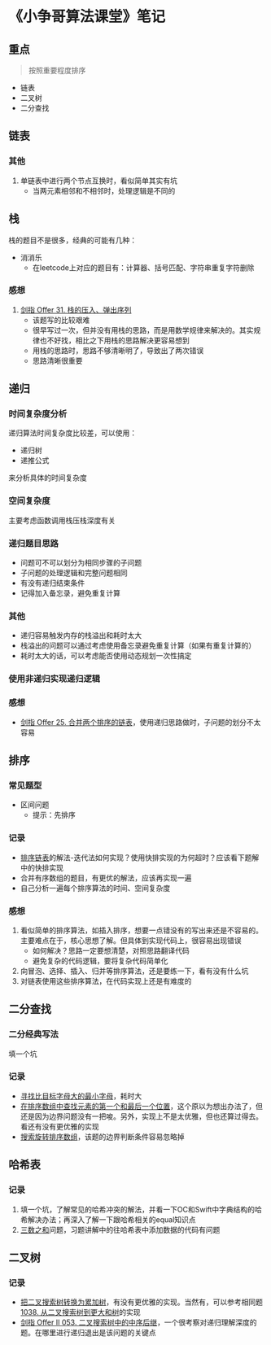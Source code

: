 # 《小争哥算法课堂》笔记

## 重点

> 按照重要程度排序

- 链表
- 二叉树
- 二分查找

## 链表

### 其他
1. 单链表中进行两个节点互换时，看似简单其实有坑
	- 当两元素相邻和不相邻时，处理逻辑是不同的

## 栈

栈的题目不是很多，经典的可能有几种：

- 消消乐
	- 在leetcode上对应的题目有：计算器、括号匹配、字符串重复字符删除

### 感想
1. [剑指 Offer 31. 栈的压入、弹出序列](https://leetcode-cn.com/problems/zhan-de-ya-ru-dan-chu-xu-lie-lcof/)
	- 该题写的比较艰难
	- 很早写过一次，但并没有用栈的思路，而是用数学规律来解决的。其实规律也不好找，相比之下用栈的思路解决更容易想到
	- 用栈的思路时，思路不够清晰明了，导致出了两次错误
	- 思路清晰很重要

## 递归

### 时间复杂度分析

递归算法时间复杂度比较差，可以使用：

- 递归树
- 递推公式

来分析具体的时间复杂度

### 空间复杂度

主要考虑函数调用栈压栈深度有关

### 递归题目思路

- 问题可不可以划分为相同步骤的子问题
- 子问题的处理逻辑和完整问题相同
- 有没有递归结束条件
- 记得加入备忘录，避免重复计算

### 其他
- 递归容易触发内存的栈溢出和耗时太大
- 栈溢出的问题可以通过考虑使用备忘录避免重复计算（如果有重复计算的）
- 耗时太大的话，可以考虑能否使用动态规划一次性搞定

### 使用非递归实现递归逻辑


### 感想
- [剑指 Offer 25. 合并两个排序的链表](https://leetcode-cn.com/problems/he-bing-liang-ge-pai-xu-de-lian-biao-lcof/)，使用递归思路做时，子问题的划分不太容易


## 排序

### 常见题型

- 区间问题
	- 提示：先排序

### 记录
- [排序链表](https://leetcode-cn.com/problems/sort-list/)的解法-迭代法如何实现？使用快排实现的为何超时？应该看下题解中的快排实现
- 合并有序数组的题目，有更优的解法，应该再实现一遍
- 自己分析一遍每个排序算法的时间、空间复杂度

### 感想
1. 看似简单的排序算法，如插入排序，想要一点错没有的写出来还是不容易的。主要难点在于，核心思想了解。但具体到实现代码上，很容易出现错误
	- 如何解决？思路一定要想清楚，对照思路翻译代码
	- 避免复杂的代码逻辑，要将复杂代码简单化
2. 向冒泡、选择、插入、归并等排序算法，还是要练一下，看有没有什么坑
3. 对链表使用这些排序算法，在代码实现上还是有难度的

## 二分查找

### 二分经典写法

填一个坑

### 记录
- [寻找比目标字母大的最小字母](https://leetcode-cn.com/problems/find-smallest-letter-greater-than-target/)，耗时大
- [在排序数组中查找元素的第一个和最后一个位置](https://leetcode-cn.com/problems/find-first-and-last-position-of-element-in-sorted-array/)，这个原以为想出办法了，但还是因为边界问题没有一把唆。另外，实现上不是太优雅，但也还算过得去。看还有没有更优雅的实现
- [搜索旋转排序数组](https://leetcode-cn.com/problems/search-in-rotated-sorted-array/)，该题的边界判断条件容易忽略掉

## 哈希表

### 记录
1. 填一个坑，了解常见的哈希冲突的解法，并看一下OC和Swift中字典结构的哈希解决办法；再深入了解一下跟哈希相关的equal知识点
4. [三数之和](https://leetcode-cn.com/problems/3sum/solution/)问题，习题讲解中的往哈希表中添加数据的代码有问题


## 二叉树

### 记录
- [把二叉搜索树转换为累加树](https://leetcode.cn/problems/convert-bst-to-greater-tree/)，有没有更优雅的实现。当然有，可以参考相同题[1038. 从二叉搜索树到更大和树](https://leetcode.cn/problems/binary-search-tree-to-greater-sum-tree/submissions/)的实现
- [剑指 Offer II 053. 二叉搜索树中的中序后继](https://leetcode.cn/problems/P5rCT8/)，一个很考察对递归理解深度的题。在哪里进行递归退出是该问题的关键点